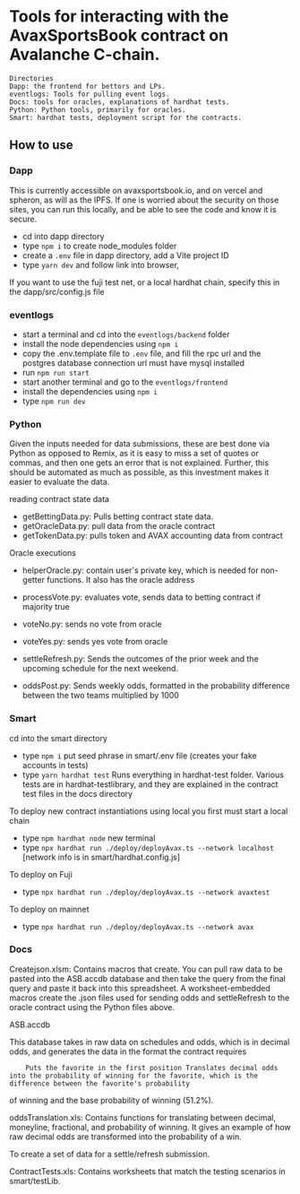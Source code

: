 # Tools for interacting with the AvaxSportsBook contract on Avalanche C-chain.

```shell
Directories
Dapp: the frontend for bettors and LPs. 
eventlogs: Tools for pulling event logs.
Docs: tools for oracles, explanations of hardhat tests.
Python: Python tools, primarily for oracles. 
Smart: hardhat tests, deployment script for the contracts.
```

## How to use

### Dapp

This is currently accessible on avaxsportsbook.io, and on vercel and spheron, as will as the IPFS. If one is worried about the security on those sites, you can run this locally, and be able to see the code and know it is secure.

- cd into dapp directory
- type `npm i` to create node_modules folder
- create a `.env` file in dapp directory, add a Vite project ID
- type `yarn dev` and follow link into browser, 

If you want to use the fuji test net, or a local hardhat chain, specify this in the dapp/src/config.js file

### eventlogs

- start a terminal and cd into the `eventlogs/backend` folder
- install the node dependencies using `npm i`
- copy the .env.template file to `.env` file, and fill the rpc url and the postgres database connection url
must have mysql installed
- run `npm run start`
- start another terminal and go to the `eventlogs/frontend`
- install the dependencies using `npm i`
- type `npm run dev`

### Python

Given the inputs needed for data submissions, these are best done via Python as opposed to Remix, as it is easy to miss a set of quotes or commas, and then one gets an error that is not explained. Further, this should be automated as much as possible, as this investment makes it easier to evaluate the data.

reading contract state data
- getBettingData.py: Pulls betting contract state data.       
- getOracleData.py: pull data from the oracle contract
- getTokenData.py: pulls token and AVAX accounting data from contract

Oracle executions

- helperOracle.py: contain user's private key, which is needed for non-getter functions. It also has the oracle address

- processVote.py: evaluates vote, sends data to betting contract if majority true
- voteNo.py: sends no vote from oracle
- voteYes.py: sends yes vote from oracle
- settleRefresh.py: Sends the outcomes of the prior week and the upcoming schedule for the
next weekend.
- oddsPost.py: Sends weekly odds, formatted in the probability difference between the two teams multiplied by 1000

### Smart

cd into the smart directory
- type `npm i`
put seed phrase in smart/.env file (creates your fake accounts in tests)
- type `yarn hardhat test`
Runs everything in hardhat-test folder. Various tests are in hardhat-testlibrary, and they are explained in the contract test files in the docs directory

To deploy new contract instantiations using local you first must start a local chain 
- type `npm hardhat node`
new terminal
- type `npx hardhat run ./deploy/deployAvax.ts --network localhost`
[network info is in smart/hardhat.config.js]

To deploy on Fuji
- type `npx hardhat run ./deploy/deployAvax.ts --network avaxtest`

To deploy on mainnet
- type `npx hardhat run ./deploy/deployAvax.ts --network avax`

        
### Docs
Createjson.xlsm: Contains macros that create. You can pull raw data to be pasted into the ASB.accdb database and then take the query from the final query and paste it back into this spreadsheet. A worksheet-embedded macros create the .json files used for sending odds and settleRefresh to the oracle contract using the Python files above.

ASB.accdb

This database takes in raw data on schedules and odds, which is in decimal odds, and generates the data in the format the contract requires

        Puts the favorite in the first position Translates decimal odds into the probability of winning for the favorite, which is the difference between the favorite's probability
of winning and the base probability of winning (51.2%).
        
oddsTranslation.xls: Contains functions for translating between decimal, moneyline,
fractional, and probability of winning. It gives an example of how raw
decimal odds are transformed into the probability of a win.
        
To create a set of data for a settle/refresh submission.

ContractTests.xls: Contains worksheets that match the testing scenarios in smart/testLib.




